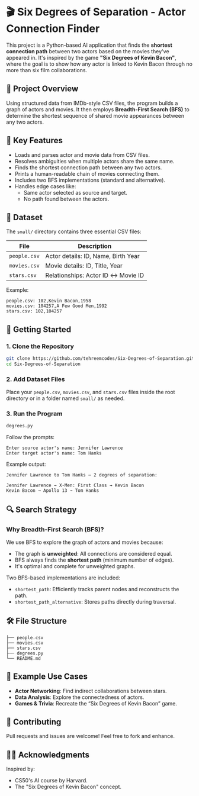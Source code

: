 # 🎬 Six Degrees of Separation - Actor Connection Finder

This project is a Python-based AI application that finds the **shortest connection path** between two actors based on the movies they've appeared in. It's inspired by the game **"Six Degrees of Kevin Bacon"**, where the goal is to show how any actor is linked to Kevin Bacon through no more than six film collaborations.

## 📌 Project Overview

Using structured data from IMDb-style CSV files, the program builds a graph of actors and movies. It then employs **Breadth-First Search (BFS)** to determine the shortest sequence of shared movie appearances between any two actors.

## 🧠 Key Features

- Loads and parses actor and movie data from CSV files.
- Resolves ambiguities when multiple actors share the same name.
- Finds the shortest connection path between any two actors.
- Prints a human-readable chain of movies connecting them.
- Includes two BFS implementations (standard and alternative).
- Handles edge cases like:
  - Same actor selected as source and target.
  - No path found between the actors.

## 📁 Dataset

The `small/` directory contains three essential CSV files:

| File         | Description                          |
|--------------|--------------------------------------|
| `people.csv` | Actor details: ID, Name, Birth Year  |
| `movies.csv` | Movie details: ID, Title, Year       |
| `stars.csv`  | Relationships: Actor ID ↔ Movie ID   |

Example:
```
people.csv: 102,Kevin Bacon,1958  
movies.csv: 104257,A Few Good Men,1992  
stars.csv: 102,104257
```

## 🚀 Getting Started

### 1. Clone the Repository

```bash
git clone https://github.com/tehreemcodes/Six-Degrees-of-Separation.git
cd Six-Degrees-of-Separation
```

### 2. Add Dataset Files

Place your `people.csv`, `movies.csv`, and `stars.csv` files inside the root directory or in a folder named `small/` as needed.

### 3. Run the Program

```bash
degrees.py
```

Follow the prompts:

```
Enter source actor's name: Jennifer Lawrence  
Enter target actor's name: Tom Hanks
```

Example output:

```
Jennifer Lawrence to Tom Hanks — 2 degrees of separation:

Jennifer Lawrence → X-Men: First Class → Kevin Bacon  
Kevin Bacon → Apollo 13 → Tom Hanks
```

## 🔍 Search Strategy

### Why Breadth-First Search (BFS)?

We use BFS to explore the graph of actors and movies because:

- The graph is **unweighted**: All connections are considered equal.
- BFS always finds the **shortest path** (minimum number of edges).
- It's optimal and complete for unweighted graphs.

Two BFS-based implementations are included:
- `shortest_path`: Efficiently tracks parent nodes and reconstructs the path.
- `shortest_path_alternative`: Stores paths directly during traversal.

## 🛠️ File Structure

```
├── people.csv  
├── movies.csv  
├── stars.csv  
├── degrees.py  
└── README.md
```

## 📄 Example Use Cases

- **Actor Networking**: Find indirect collaborations between stars.  
- **Data Analysis**: Explore the connectedness of actors.  
- **Games & Trivia**: Recreate the “Six Degrees of Kevin Bacon” game.


## 🤝 Contributing

Pull requests and issues are welcome! Feel free to fork and enhance.

## 🙋‍♂️ Acknowledgments

Inspired by:
- CS50's AI course by Harvard.  
- The "Six Degrees of Kevin Bacon" concept.
